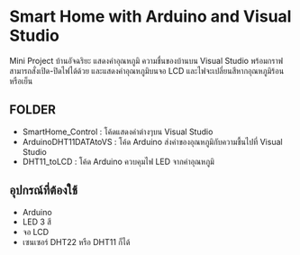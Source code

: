 # Smart Home with Arduino and Visual Studio

Mini Project บ้านอัจฉริยะ แสดงค่าอุณหภูมิ ความชื่นของบ้านบน Visual Studio พร้อมกราฟ สามารถสั่งเปิด-ปิดไฟได้ด้วย และแสดงค่าอุณหภูมิบนจอ LCD และไฟจะเปลี่ยนสีหากอุณหภูมิร้อนหรือเย็น

## FOLDER
- SmartHome_Control : โค้ดแสดงค่าต่างๆบน Visual Studio 
- ArduinoDHT11DATAtoVS : โค้ด Arduino ส่งค่าของอุณหภูมิกับความชื้นไปที่ Visual Studio
- DHT11_toLCD : โค้ด Arduino ควบคุมไฟ LED จากค่าอุณหภูมิ

## อุปกรณ์ที่ต้องใช้
- Arduino
- LED 3 สี
- จอ LCD
- เซนเซอร์ DHT22 หรือ DHT11 ก็ได้